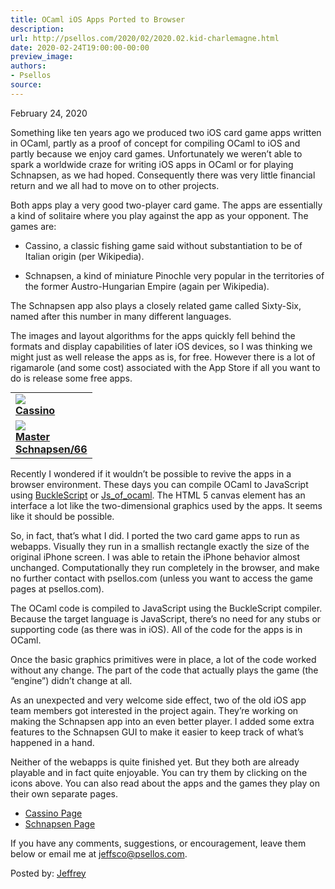 ```yaml
---
title: OCaml iOS Apps Ported to Browser
description:
url: http://psellos.com/2020/02/2020.02.kid-charlemagne.html
date: 2020-02-24T19:00:00-00:00
preview_image:
authors:
- Psellos
source:
---
```


<div class="date">February 24, 2020</div>

<p>Something like ten years ago we produced two iOS card game apps written
in OCaml, partly as a proof of concept for compiling OCaml to iOS and
partly because we enjoy card games. Unfortunately we weren’t able to
spark a worldwide craze for writing iOS apps in OCaml or for playing
Schnapsen, as we had hoped. Consequently there was very little financial
return and we all had to move on to other projects.</p>

<p>Both apps play a very good two-player card game. The apps are
essentially a kind of solitaire where you play against the app as your
opponent. The games are:</p>

<ul>
<li><p>Cassino, a classic fishing game said without substantiation to be
of Italian origin (per Wikipedia).</p></li>
<li><p>Schnapsen, a kind of miniature Pinochle very popular in the
territories of the former Austro-Hungarian Empire (again per
Wikipedia).</p></li>
</ul>

<p>The Schnapsen app also plays a closely related game called Sixty-Six,
named after this number in many different languages.</p>

<p>The images and layout algorithms for the apps quickly fell behind the
formats and display capabilities of later iOS devices, so I was thinking
we might just as well release the apps as is, for free. However there is
a lot of rigamarole (and some cost) associated with the App Store if all
you want to do is release some free apps.</p>

<table class="morelikealist" style="margin-top: 0.4em;">
<tbody><tr><td>
<a href="http://cassino.psellos.com">
<img src="http://psellos.com/images/cassino-icon45.png"><br>
<strong>Cassino</strong>
</a>
</td></tr>
<tr><td>
<a href="http://schnapsen.psellos.com">
<img src="http://psellos.com/images/schnapsen-icon45.png"><br>
<strong>Master<br>Schnapsen/66</strong>
</a>
</td></tr>
</tbody></table>

<p>Recently I wondered if it wouldn’t be possible to revive the apps in a
browser environment. These days you can compile OCaml to JavaScript
using <a href="https://bucklescript.github.io/">BuckleScript</a> or
<a href="https://ocsigen.org/js_of_ocaml/3.5.1/manual/overview">Js_of_ocaml</a>.
The HTML 5 canvas element has an interface a lot like the
two-dimensional graphics used by the apps. It seems like it should be
possible.</p>

<p>So, in fact, that’s what I did. I ported the two card game apps to run
as webapps. Visually they run in a smallish rectangle exactly the size
of the original iPhone screen. I was able to retain the iPhone behavior
almost unchanged. Computationally they run completely in the browser,
and make no further contact with psellos.com (unless you want to access
the game pages at psellos.com).</p>

<p>The OCaml code is compiled to JavaScript using the BuckleScript
compiler. Because the target language is JavaScript, there’s no need for
any stubs or supporting code (as there was in iOS). All of the code for
the apps is in OCaml.</p>

<p>Once the basic graphics primitives were in place, a lot of the code
worked without any change. The part of the code that actually plays the
game (the “engine”) didn’t change at all.</p>

<p>As an unexpected and very welcome side effect, two of the old iOS app
team members got interested in the project again. They’re working on
making the Schnapsen app into an even better player. I added some extra
features to the Schnapsen GUI to make it easier to keep track of what’s
happened in a hand.</p>

<p>Neither of the webapps is quite finished yet. But they both are already
playable and in fact quite enjoyable. You can try them by clicking on
the icons above. You can also read about the apps and the games they
play on their own separate pages.</p>

<ul>
<li><a href="http://psellos.com/cassino">Cassino Page</a></li>
<li><a href="http://psellos.com/schnapsen">Schnapsen Page</a></li>
</ul>

<p>If you have any comments, suggestions, or encouragement, leave them
below or email me at <a href="mailto:jeffsco@psellos.com">jeffsco@psellos.com</a>.</p>

<p>Posted by: <a href="http://psellos.com/aboutus.html#jeffreya.scofieldphd">Jeffrey</a></p>

<p></p>


